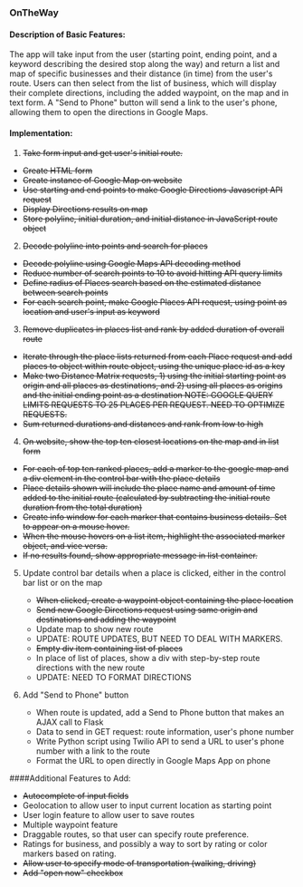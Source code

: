 ### OnTheWay

#### Description of Basic Features:
The app will take input from the user (starting point, ending point, and a keyword describing the desired stop along the way) and return a list and map of specific businesses and their distance (in time) from the user's route. Users can then select from the list of business, which will display their complete directions, including the added waypoint, on the map and in text form. A "Send to Phone" button will send a link to the user's phone, allowing them to open the directions in Google Maps.

#### Implementation:
1. ~~Take form input and get user's initial route.~~
  - ~~Create HTML form~~
  - ~~Create instance of Google Map on website~~
  - ~~Use starting and end points to make Google Directions Javascript API request~~
  - ~~Display Directions results on map~~
  - ~~Store polyline, initial duration, and initial distance in JavaScript route object~~

2. ~~Decode polyline into points and search for places~~
  - ~~Decode polyline using Google Maps API decoding method~~
  - ~~Reduce number of search points to 10 to avoid hitting API query limits~~
  - ~~Define radius of Places search based on the estimated distance between search points~~
  - ~~For each search point, make Google Places API request, using point as location and user's input as keyword~~

3. ~~Remove duplicates in places list and rank by added duration of overall route~~
  - ~~Iterate through the place lists returned from each Place request and add places to object within route object, using the unique place id as a key~~
  - ~~Make two Distance Matrix requests, 1) using the initial starting point as origin and all places as destinations, and 2) using all places as origins and the initial ending point as a destination NOTE: GOOGLE QUERY LIMITS REQUESTS TO 25 PLACES PER REQUEST. NEED TO OPTIMIZE REQUESTS.~~
  - ~~Sum returned durations and distances and rank from low to high~~

4. ~~On website, show the top ten closest locations on the map and in list form~~
  - ~~For each of top ten ranked places, add a marker to the google map and a div element in the control bar with the place details~~
  - ~~Place details shown will include the place name and amount of time added to the initial route (calculated by subtracting the initial route duration from the total duration)~~
  - ~~Create info window for each marker that contains business details. Set to appear on a mouse hover.~~
  - ~~When the mouse hovers on a list item, highlight the associated marker object, and vice versa.~~
  - ~~If no results found, show appropriate message in list container.~~

5. Update control bar details when a place is clicked, either in the control bar list or on the map
	- ~~When clicked, create a waypoint object containing the place location~~
	- ~~Send new Google Directions request using same origin and destinations and adding the waypoint~~
	- Update map to show new route 
    - UPDATE: ROUTE UPDATES, BUT NEED TO DEAL WITH MARKERS.
	- ~~Empty div item containing list of places~~
	- In place of list of places, show a div with step-by-step route directions with the new route 
    - UPDATE: NEED TO FORMAT DIRECTIONS

6. Add "Send to Phone" button
	- When route is updated, add a Send to Phone button that makes an AJAX call to Flask
	- Data to send in GET request: route information, user's phone number
	- Write Python script using Twilio API to send a URL to user's phone number with a link to the route
	- Format the URL to open directly in Google Maps App on phone

####Additional Features to Add:
- ~~Autocomplete of input fields~~
- Geolocation to allow user to input current location as starting point
- User login feature to allow user to save routes
- Multiple waypoint feature
- Draggable routes, so that user can specify route preference.
- Ratings for business, and possibly a way to sort by rating or color markers based on rating.
- ~~Allow user to specify mode of transportation (walking, driving)~~
- ~~Add "open now" checkbox~~